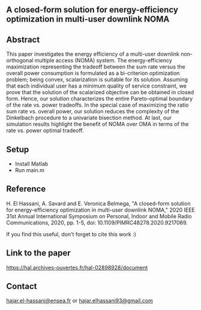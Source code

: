## A closed-form solution for energy-efficiency optimization in multi-user downlink NOMA

## Abstract

This paper investigates the energy efficiency of a multi-user downlink non-orthogonal multiple access (NOMA) system. The energy-efficiency maximization representing the tradeoff
between the sum rate versus the overall power consumption is formulated as a bi-criterion optimization problem; being convex, scalarization is suitable for its solution. Assuming that each
individual user has a minimum quality of service constraint, we prove that the solution of the scalarized objective can be obtained
in closed form. Hence, our solution characterizes the entire Pareto-optimal boundary of the rate vs. power tradeoffs. In the special case of maximizing the ratio sum rate vs. overall power, our solution reduces the complexity of the Dinkelbach procedure
to a univariate bisection method. At last, our simulation results highlight the benefit of NOMA over OMA in terms of the rate vs. power optimal tradeoff.

## Setup

* Install Matlab
* Run main.m

## Reference
H. El Hassani, A. Savard and E. Veronica Belmega, "A closed-form solution for energy-efficiency optimization in multi-user downlink NOMA," 2020 IEEE 31st Annual International Symposium on Personal, Indoor and Mobile Radio Communications, 2020, pp. 1-5, doi: 10.1109/PIMRC48278.2020.9217069.

If you find this useful, don't forget to cite this work :)

## Link to the paper
https://hal.archives-ouvertes.fr/hal-02898928/document

## Contact
hajar.el-hassani@ensea.fr or hajar.elhassani93@gmail.com
